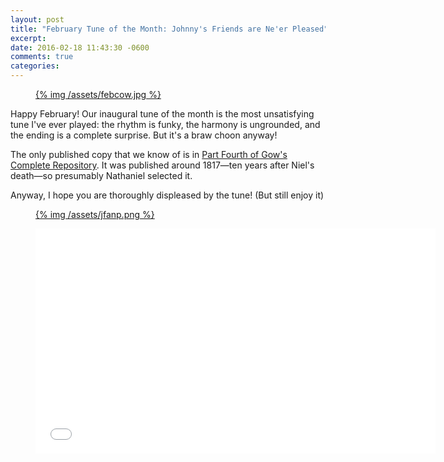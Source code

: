 ```yaml
---
layout: post
title: "February Tune of the Month: Johnny's Friends are Ne'er Pleased"
excerpt:
date: 2016-02-18 11:43:30 -0600
comments: true
categories:
---
```

<figure class="center">
  <a href="/assets/febcow.jpg">
    {% img /assets/febcow.jpg  %}
  </a>
</figure>
Happy February! Our inaugural tune of the month is the most unsatisfying tune I've ever played: the rhythm is funky, the harmony is ungrounded, and the ending is a complete surprise. But it's a braw choon anyway!

The only published copy that we know of is in [Part Fourth of Gow's Complete Repository](http://hms.scot/fiddle/source/102/). It was published around 1817—ten years after Niel's death—so presumably Nathaniel selected it.

Anyway, I hope you are thoroughly displeased by the tune! (But still enjoy it)

<figure>
  <a href="/assets/jfanp.png">
    {% img /assets/jfanp.png  %}
  </a>
</figure>

<div class="video-player">
  <figure>
    <iframe width="640" height="360" src="//www.youtube.com/embed/MLv6K-RmfuU" frameborder="0" allowfullscreen></iframe>
  </figure>
</div>
